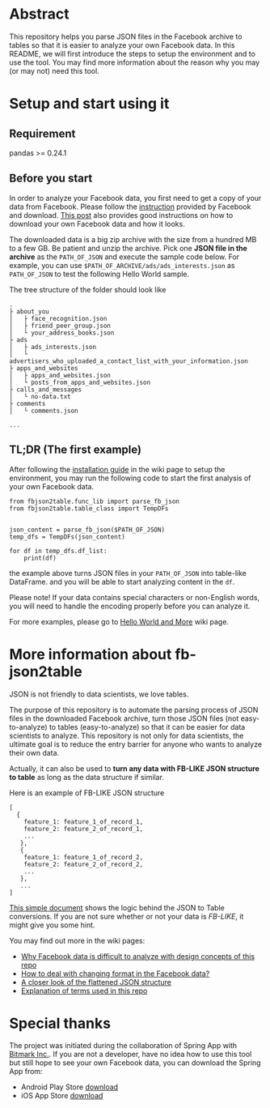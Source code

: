 # Abstract

   This repository helps you parse JSON files in the Facebook archive to tables so that it is easier to analyze your own Facebook data. In this README, we will first introduce the steps to setup the environment and to use the tool. You may find more information about the reason why you may (or may not) need this tool.


# Setup and start using it

## Requirement

   pandas >= 0.24.1

## Before you start

   In order to analyze your Facebook data, you first need to get a copy of your data from Facebook. Please follow the [instruction](https://www.facebook.com/help/1701730696756992?helpref=hc_global_nav) provided by Facebook and download. [This post](https://www.wired.com/story/download-facebook-data-how-to-read/) also provides good instructions on how to download your own Facebook data and how it looks.


   The downloaded data is a big zip archive with the size from a hundred MB to a few GB. Be patient and unzip the archive. Pick one **JSON file in the archive** as the `PATH_OF_JSON` and execute the sample code below. For example, you can use `$PATH_OF_ARCHIVE/ads/ads_interests.json` as `PATH_OF_JSON` to test the following Hello World sample.


The tree structure of the folder should look like


```
.
├ about_you
│   ├ face_recognition.json
│   ├ friend_peer_group.json
│   └ your_address_books.json
├ ads
│   ├ ads_interests.json
│   └ advertisers_who_uploaded_a_contact_list_with_your_information.json
├ apps_and_websites
│   ├ apps_and_websites.json
│   └ posts_from_apps_and_websites.json
├ calls_and_messages
│   └ no-data.txt
├ comments
│   └ comments.json

...

```

## TL;DR (The first example)

After following the [installation guide](https://github.com/numbersprotocol/fb-json2table/wiki/Installation) in the wiki page to setup the environment, you may run the following code to start the first analysis of your own Facebook data.

```
from fbjson2table.func_lib import parse_fb_json
from fbjson2table.table_class import TempDFs


json_content = parse_fb_json($PATH_OF_JSON)
temp_dfs = TempDFs(json_content)

for df in temp_dfs.df_list:
    print(df)
```

the example above turns JSON files in your `PATH_OF_JSON` into table-like DataFrame.
and you will be able to start analyzing content in the `df`.

Please note! If your data contains special characters or non-English words, you will need to handle the encoding properly before you can analyze it.

For more examples, please go to [Hello World and More](https://github.com/numbersprotocol/fb-json2table/wiki/Hello-World-and-More) wiki page.

# More information about fb-json2table

JSON is not friendly to data scientists, we love tables.

The purpose of this repository is to automate the parsing process of JSON files in the downloaded Facebook archive,
turn those JSON files (not easy-to-analyze) to tables (easy-to-analyze) so that it can be easier for data scientists to analyze. 
This repository is not only for data scientists, the ultimate goal is to reduce the entry barrier for anyone who wants to analyze their own data.

Actually, it can also be used to **turn any data with FB-LIKE JSON structure to table** as long as the data structure if similar.


Here is an example of FB-LIKE JSON structure

```
[
  {
    feature_1: feature_1_of_record_1,
    feature_2: feature_2_of_record_1,
    ...
   },
   {
    feature_1: feature_1_of_record_2,
    feature_2: feature_2_of_record_2,
    ...
   },
   ...
]
```

[This simple document](https://github.com/numbersprotocol/fb-json2table/blob/master/dict_list_combination_to_table.txt) shows the logic behind the JSON to Table conversions. If you are not sure whether or not your data is *FB-LIKE*, it might give you some hint.


You may find out more in the wiki pages:

* [Why Facebook data is difficult to analyze with design concepts of this repo](https://github.com/numbersprotocol/fb-json2table/wiki/Design-Concepts)
* [How to deal with changing format in the Facebook data?](https://github.com/numbersprotocol/fb-json2table/wiki/Deal-with-changing-format)
* [A closer look of the flattened JSON structure](https://github.com/numbersprotocol/fb-json2table/wiki/Flattened-JSON)
* [Explanation of terms used in this repo](https://github.com/numbersprotocol/fb-json2table/wiki/Explaining-Terms)

# Special thanks
   The project was initiated during the collaboration of Spring App with [Bitmark Inc.](https://github.com/bitmark-inc). 
   If you are not a developer, have no idea how to use this tool but still hope to see your own Facebook data, you can download the Spring App from:
   * Android Play Store [download](https://play.google.com/store/apps/details?id=com.bitmark.spring)
   * iOS App Store [download](https://install.appcenter.ms/orgs/support-zzd0-28/apps/spring-inhouse/distribution_groups/users)

